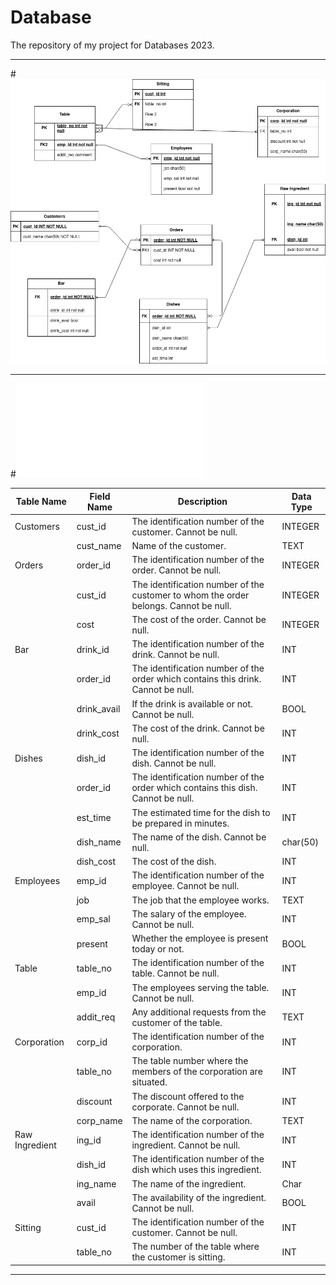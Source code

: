 # Database
The repository of my project for Databases 2023.

___

#![Logical Model](Docs/Logical_Model.png?raw=true)

___

#![Physical Model](Docs/description.md?raw=true)

| Table Name       | Field Name        | Description                                                      | Data Type    |
|------------------|-------------------|------------------------------------------------------------------|--------------|
| Customers        | cust_id           | The identification number of the customer. Cannot be null.        | INTEGER      |
|                  | cust_name         | Name of the customer.                                            | TEXT         |
| Orders           | order_id          | The identification number of the order. Cannot be null.           | INTEGER      |
|                  | cust_id           | The identification number of the customer to whom the order belongs. Cannot be null. | INTEGER      |
|                  | cost              | The cost of the order. Cannot be null.                            | INTEGER      |
| Bar              | drink_id          | The identification number of the drink. Cannot be null.           | INT          |
|                  | order_id          | The identification number of the order which contains this drink. Cannot be null. | INT          |
|                  | drink_avail       | If the drink is available or not. Cannot be null.                 | BOOL         |
|                  | drink_cost        | The cost of the drink. Cannot be null.                            | INT          |
| Dishes           | dish_id           | The identification number of the dish. Cannot be null.            | INT          |
|                  | order_id          | The identification number of the order which contains this dish. Cannot be null. | INT          |
|                  | est_time          | The estimated time for the dish to be prepared in minutes.        | INT          |
|                  | dish_name          | The name of the dish. Cannot be null.                            | char(50)          |
|                  | dish_cost         | The cost of the dish.                                              | INT          |
| Employees        | emp_id            | The identification number of the employee. Cannot be null.        | INT          |
|                  | job               | The job that the employee works.                                  | TEXT         |
|                  | emp_sal           | The salary of the employee. Cannot be null.                       | INT          |
|                  | present           | Whether the employee is present today or not.                     | BOOL         |
| Table            | table_no          | The identification number of the table. Cannot be null.           | INT          |
|                  | emp_id            | The employees serving the table. Cannot be null.                  | INT          |
|                  | addit_req         | Any additional requests from the customer of the table.           | TEXT         |
| Corporation      | corp_id           | The identification number of the corporation.                     | INT          |
|                  | table_no          | The table number where the members of the corporation are situated. | INT          |
|                  | discount          | The discount offered to the corporate. Cannot be null.            | INT          |
|                  | corp_name         | The name of the corporation.                                     | TEXT         |
| Raw Ingredient   | ing_id            | The identification number of the ingredient. Cannot be null.      | INT          |
|                  | dish_id           | The identification number of the dish which uses this ingredient. | INT          |
|                  | ing_name           | The name of the  ingredient.                                     | Char          |
|                  | avail             | The availability of the ingredient. Cannot be null.               | BOOL         |
| Sitting          | cust_id            | The identification number of the customer. Cannot be null.      | INT          |
|                   | table_no            | The number of the table where the customer is sitting.         | INT          |

___




